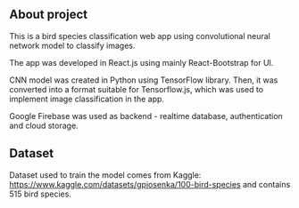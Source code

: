 ## About project
This is a bird species classification web app using convolutional neural network model to classify images.

The app was developed in React.js using mainly React-Bootstrap for UI.

CNN model was created in Python using TensorFlow library. Then, it was converted into a format suitable for Tensorflow.js, which was used to implement image classification in the app.

Google Firebase was used as backend - realtime database, authentication and cloud storage.

## Dataset
Dataset used to train the model comes from Kaggle: <https://www.kaggle.com/datasets/gpiosenka/100-bird-species> and contains 515 bird species.

